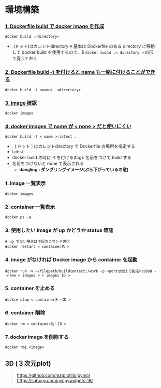 # 環境構築
### <u>1. Dockerfile build で docker image を作成</u>
    docker build .<directory>
- .(ドット)はカレントdirectory ※ 基本は Dockerfile のある directory に移動して docker build を使用するので、$ `docker build .< directory >` の形で覚えておく
### <u>2. Dockerfile build -t を付けると name も一緒に付けることができる</u>
    docker build -t <name> .<directory>
### <u>3. image 確認</u>
    docker images
### <u>4. docker images で name が < none > だと使いにくい</u>
    docker build -t < name >:latest .
- . ( ドット ) はカレントdirectory で Dockerfile の場所を指定する
- latest :
- docker build の時に -t を付ける(tag): 名前をつけて build する
- 名前をつけないと none で表示される
  - **dangling : ダングリングイメージ(ぶら下がっているの意)**
### 1. image 一覧表示
    docker images
### 2. container 一覧表示
    docker ps -a
### 3. 使用したい image が up かどうか status 確認
    # up でない場合は下記のコマンド実行
    docker restart < container名 >
### 4. image がなければ Docker image から container を起動
    docker run -v ~/filepath/buildcontext:/work -p <portは個人で指定>:8888 --name < images > < images ID >
### 5. container を止める
    dockre stop < container名・ID >
### 6. container 削除
    docker rm < container名・ID >
### 7. docker image を削除する
    docker rmi <image>
## 3D (３次元plot)
> https://github.com/matplotlib/ipympl
> https://sabopy.com/py/ipywidgets-19/
